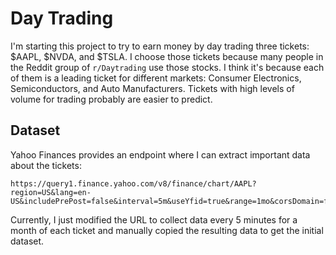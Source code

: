 # Day Trading

I'm starting this project to try to earn money by day trading three tickets: $AAPL, $NVDA, and $TSLA. I choose those tickets because many people in the Reddit group of `r/Daytrading` use those stocks. I think it's because each of them is a leading ticket for different markets: Consumer Electronics, Semiconductors, and Auto Manufacturers. Tickets with high levels of volume for trading probably are easier to predict.

## Dataset

Yahoo Finances provides an endpoint where I can extract important data about the tickets:

```
https://query1.finance.yahoo.com/v8/finance/chart/AAPL?region=US&lang=en-US&includePrePost=false&interval=5m&useYfid=true&range=1mo&corsDomain=finance.yahoo.com&.tsrc=finance
```

Currently, I just modified the URL to collect data every 5 minutes for a month of each ticket and manually copied the resulting data to get the initial dataset.
